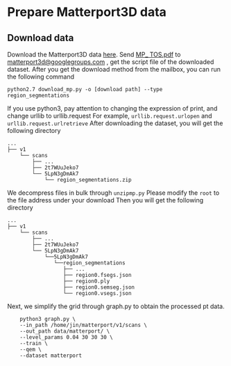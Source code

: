 Prepare Matterport3D data
==
Download data
---
Download the Matterport3D data [here](https://niessner.github.io/Matterport/).
Send [MP_ TOS.pdf](https://kaldir.vc.in.tum.de/matterport/MP_TOS.pdf) to matterport3d@googlegroups.com , get the script file of the downloaded dataset.
After you get the download method from the mailbox, you can run the following command

    python2.7 download_mp.py -o [download path] --type region_segmentations
    
If you use python3, pay attention to changing the expression of print, and change urllib to urllib.request
For example, `urllib.request.urlopen` and `urllib.request.urlretrieve`
After downloading the dataset, you will get the following directory

    ...
    ├── v1
        └── scans
            ├── ...
            ├── 2t7WUuJeko7
            └── 5LpN3gDmAk7
                └── region_segmentations.zip     
    
We decompress files in bulk through `unzipmp.py`
Please modify the `root` to the file address under your download
Then you will get the following directory

    ...
    ├── v1
        └── scans
            ├── ...
            ├── 2t7WUuJeko7
            └── 5LpN3gDmAk7
                └──5LpN3gDmAk7
                   └──region_segmentations
                      ├── ...
                      ├── region0.fsegs.json
                      ├── region0.ply
                      ├── region0.semseg.json
                      └── region0.vsegs.json
                
Next, we simplify the grid through graph.py to obtain the processed pt data.

        python3 graph.py \
        --in_path /home/jin/matterport/v1/scans \
        --out_path data/matterport/ \
        --level_params 0.04 30 30 30 \
        --train \
        --qem \
        --dataset matterport 

    
